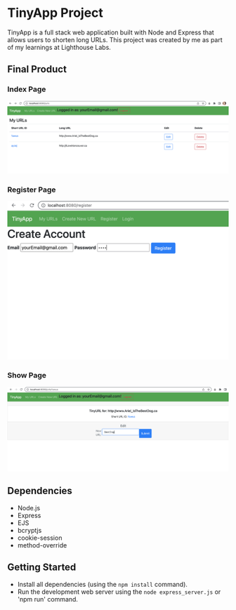 <!-- Good README files usually include a title of the project, a brief description, the project's dependencies and any necessary setup steps to get the project running. -->

# TinyApp Project

TinyApp is a full stack web application built with Node and Express that allows users to shorten long URLs. This project was created by me as part of my learnings at Lighthouse Labs.

## Final Product

### Index Page

!["screenshot of index page!"](https://github.com/JennyCarroll/tinyApp/blob/main/docs/index-page.png?raw=true)

### Register Page

!["screenshot of register page!"](https://github.com/JennyCarroll/tinyApp/blob/main/docs/register-page.png?raw=true)

### Show Page

!["screenshot of show page! (aka edit)"](https://github.com/JennyCarroll/tinyApp/blob/main/docs/show-page.png?raw=true)

## Dependencies

- Node.js
- Express
- EJS
- bcryptjs
- cookie-session
- method-override

## Getting Started

- Install all dependencies (using the `npm install` command).
- Run the development web server using the `node express_server.js` or 'npm run' command.
